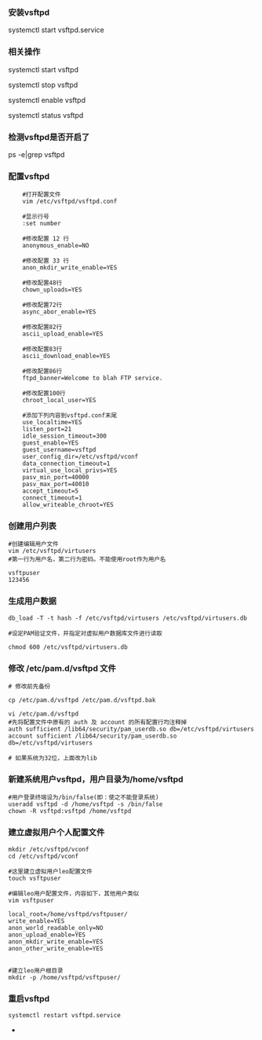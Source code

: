 ### 安装vsftpd ###

systemctl start vsftpd.service


### 相关操作 ###



systemctl start vsftpd

systemctl stop vsftpd

systemctl enable vsftpd


systemctl status vsftpd



### 检测vsftpd是否开启了 ###

ps -e|grep vsftpd 


### 配置vsftpd ###



        #打开配置文件
        vim /etc/vsftpd/vsftpd.conf
  
        #显示行号
        :set number
        
        #修改配置 12 行
        anonymous_enable=NO
        
        #修改配置 33 行
        anon_mkdir_write_enable=YES
        
        #修改配置48行
        chown_uploads=YES
        
        #修改配置72行
        async_abor_enable=YES
        
        #修改配置82行
        ascii_upload_enable=YES
        
        #修改配置83行
        ascii_download_enable=YES
        
        #修改配置86行
        ftpd_banner=Welcome to blah FTP service.
        
        #修改配置100行
        chroot_local_user=YES
        
        #添加下列内容到vsftpd.conf末尾
        use_localtime=YES
        listen_port=21
        idle_session_timeout=300
        guest_enable=YES
        guest_username=vsftpd
        user_config_dir=/etc/vsftpd/vconf
        data_connection_timeout=1
        virtual_use_local_privs=YES
        pasv_min_port=40000
        pasv_max_port=40010
        accept_timeout=5
        connect_timeout=1
        allow_writeable_chroot=YES





### 创建用户列表 ###


    
    #创建编辑用户文件
    vim /etc/vsftpd/virtusers
    #第一行为用户名，第二行为密码。不能使用root作为用户名 
    
    vsftpuser
    123456


### 生成用户数据 ###

    db_load -T -t hash -f /etc/vsftpd/virtusers /etc/vsftpd/virtusers.db
    
    #设定PAM验证文件，并指定对虚拟用户数据库文件进行读取
    
    chmod 600 /etc/vsftpd/virtusers.db 


### 修改 /etc/pam.d/vsftpd 文件 ###


    # 修改前先备份 

    cp /etc/pam.d/vsftpd /etc/pam.d/vsftpd.bak
    
    vi /etc/pam.d/vsftpd
    #先将配置文件中原有的 auth 及 account 的所有配置行均注释掉
    auth sufficient /lib64/security/pam_userdb.so db=/etc/vsftpd/virtusers 
    account sufficient /lib64/security/pam_userdb.so db=/etc/vsftpd/virtusers 
    
    # 如果系统为32位，上面改为lib





### 新建系统用户vsftpd，用户目录为/home/vsftpd ###


    #用户登录终端设为/bin/false(即：使之不能登录系统)
    useradd vsftpd -d /home/vsftpd -s /bin/false
    chown -R vsftpd:vsftpd /home/vsftpd



### 建立虚拟用户个人配置文件 ###




    
    mkdir /etc/vsftpd/vconf
    cd /etc/vsftpd/vconf
    
    #这里建立虚拟用户leo配置文件
    touch vsftpuser
    
    #编辑leo用户配置文件，内容如下，其他用户类似
    vim vsftpuser
    
    local_root=/home/vsftpd/vsftpuser/
    write_enable=YES
    anon_world_readable_only=NO
    anon_upload_enable=YES
    anon_mkdir_write_enable=YES
    anon_other_write_enable=YES
    
    
    #建立leo用户根目录
    mkdir -p /home/vsftpd/vsftpuser/



### 重启vsftpd ###
    systemctl restart vsftpd.service








-